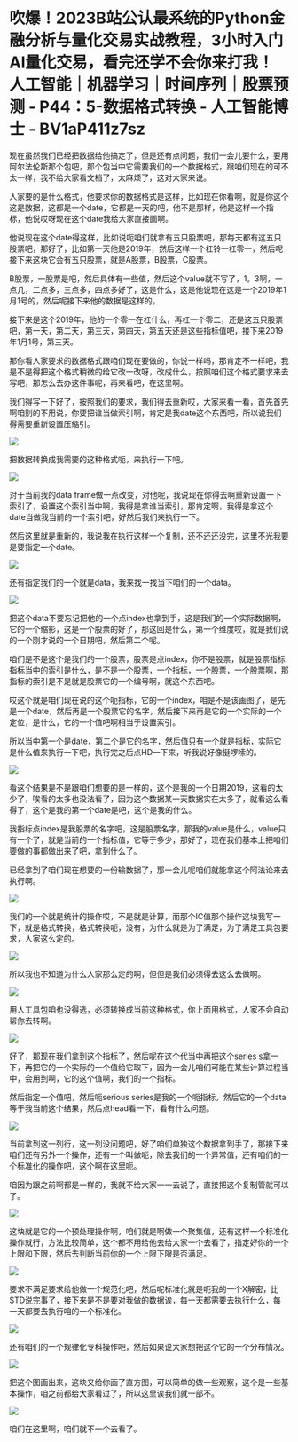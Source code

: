 # 吹爆！2023B站公认最系统的Python金融分析与量化交易实战教程，3小时入门AI量化交易，看完还学不会你来打我！人工智能｜机器学习｜时间序列｜股票预测 - P44：5-数据格式转换 - 人工智能博士 - BV1aP411z7sz

现在虽然我们已经把数据给他搞定了，但是还有点问题，我们一会儿要什么，要用阿尔法伦斯那个包吧，那个包当中它需要我们的一个数据格式，跟咱们现在的可不太一样，我不给大家看文档了，太麻烦了，这对大家来说。

人家要的是什么格式，他要求你的数据格式是这样，比如现在你看啊，就是你这个这是数据，这都是一个date，它都是一天的吧，他不是那样，他是这样一个指标，他说哎呀现在这个date我给大家直接画啊。

他说现在这个date得这样，比如说呃咱们就拿有五只股票吧，那每天都有这五只股票吧，那好了，比如第一天他是2019年，然后这样一个杠铃一杠零一，然后呢接下来这块它会有五只股票，就是A股票，B股票，C股票。

B股票，一股票是吧，然后具体有一些值，然后这个value就不写了，1。3啊，一点几，二点多，三点多，四点多好了，这是什么，这是他说现在这是一个2019年1月1号的，然后呢接下来他的数据是这样的。

接下来是这个2019年，他的一个零一在杠什么，再杠一个零二，还是这五只股票吧，第一天，第二天，第三天，第四天，第五天还是这些指标值吧，接下来2019年1月1号，第三天。

那你看人家要求的数据格式跟咱们现在要做的，你说一样吗，那肯定不一样吧，我是不是得把这个格式稍微的给它改一改呀，改成什么，按照咱们这个格式要求来去写吧，那怎么去办这件事呢，再来看吧，在这里啊。

我们得写一下好了，按照我们的要求，我们得去重新哎，大家来看一看，首先首先啊咱别的不用说，你要把谁当做索引啊，肯定是我date这个东西吧，所以说我们得需要重新设置压缩引。



![](img/330c64b0367765569b41557adb47a5b4_1.png)

把数据转换成我需要的这种格式呃，来执行一下吧。

![](img/330c64b0367765569b41557adb47a5b4_3.png)

对于当前我的data frame做一点改变，对他呢，我说现在你得去啊重新设置一下索引了，设置这个索引当中啊，我得是拿谁当索引，那肯定啊，我得是拿这个date当做我当前的一个索引吧，好然后我们来执行一下。

然后这里就是重新的，我说我在执行这样一个复制，还不还还没完，这里不光我要是要指定一个date。

![](img/330c64b0367765569b41557adb47a5b4_5.png)

还有指定我们的一个就是data，我来找一找当下咱们的一个data。

![](img/330c64b0367765569b41557adb47a5b4_7.png)

把这个data不要忘记把他的一个点index也拿到手，这是我们的一个实际数据啊，它的一个缩影，这是一个股票的好了，那这回是什么，第一个维度哎，就是我们说的一个刚才说的一个日期吧，然后第二个呢。

咱们是不是这个是我们的一个股票，股票是点index，你不是股票，就是股票指标指标当中的索引是什么，是不是一个股票，一个指标，一个股票，一个股票啊，那指标的索引是不是就是股票它的一个编号啊，就这个东西吧。

哎这个就是咱们现在说的这个呃指标，它的一个index，咱是不是该画图了，是先是一个date，然后再是一个股票它的名字，然后接下来再是它的一个实际的一个定位，是什么，它的一个值吧啊相当于设置索引。

所以当中第一个是date，第二个是它的名字，然后值只有一个就是指标，实际它是什么值来执行一下吧，执行完之后点HD一下来，听我说好像挺啰嗦的。



![](img/330c64b0367765569b41557adb47a5b4_9.png)

看这个结果是不是跟咱们想要的是一样的，这个是我的一个日期2019，这看的太少了，唉看的太多也没法看了，因为这个数据某一天数据实在太多了，就看这么看得了，这个是我的第一个date是吧，这个是我的什么。

我指标点index是我股票的名字吧，这是股票名字，那我的value是什么，value只有一个了，就是当前的一个指标值，它等于多少，那好了，现在我们基本上把咱们要做的事都做出来了吧，拿到什么了。

已经拿到了咱们现在想要的一份输数据了，那一会儿呢咱们就能拿这个阿法论来去执行啊。

![](img/330c64b0367765569b41557adb47a5b4_11.png)

我们的一个就是统计的操作哎，不是就是计算，而那个IC值那个操作这块我写一下，就是格式转换，格式转换呃，没有，为什么就是为了满足，为了满足工具包要求，人家这么定的。



![](img/330c64b0367765569b41557adb47a5b4_13.png)

所以我也不知道为什么人家那么定的啊，但但是我们必须得去这么去做啊。

![](img/330c64b0367765569b41557adb47a5b4_15.png)

用人工具包咱也没得选，必须转换成当前这种格式，你上面用格式，人家不会自动帮你去转啊。

![](img/330c64b0367765569b41557adb47a5b4_17.png)

好了，那现在我们拿到这个指标了，然后呢在这个代当中再把这个series s拿一下，再把它的一个实际的一个值给它取下，因为一会儿咱们可能在某些计算过程当中，会用到啊，它的这个值啊，我们的一个指标。

然后指定一个值吧，然后呃serious series是我的一个呃指标，然后它的一个data等于我当前这个结果，然后点head看一下，看有什么问题。



![](img/330c64b0367765569b41557adb47a5b4_19.png)

当前拿到这一列行，这一列没问题吧，好了咱们单独这个数据拿到手了，那接下来咱们还有另外一个操作，还有一个叫做呃，除去我们的一个异常值，还有咱们的一个标准化的操作吧，这个啊在这里呃。

咱因为跟之前啊都是一样的，我就不给大家一一去说了，直接把这个复制管就可以了。

![](img/330c64b0367765569b41557adb47a5b4_21.png)

这块就是它的一个预处理操作啊，咱们就是啊做一个聚集值，还有这样一个标准化操作就行，方法比较简单，这个都不用给他去给大家一个去看了，指定好你的一个上限和下限，然后去判断当前你的一个上限下限是否满足。



![](img/330c64b0367765569b41557adb47a5b4_23.png)

要求不满足要求给他做一个规范化吧，然后呢标准化就是呃我的一个X解密，比STD说完事了，接下来是不是要对我做的数据诶，每一天都需要去执行什么，每一天都要去执行咱的一个标准化。



![](img/330c64b0367765569b41557adb47a5b4_25.png)

还有咱们的一个规律化专科操作吧，然后如果说大家想把这个它的一个分布情况。

![](img/330c64b0367765569b41557adb47a5b4_27.png)

把这个图画出来，这块又给你画了直方图，可以简单的做一些观察，这个是一些基本操作，咱之前都给大家看过了，所以这里诶我们就一部不。



![](img/330c64b0367765569b41557adb47a5b4_29.png)

咱们在这里啊，咱们就不一个去看了。